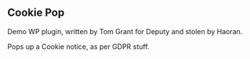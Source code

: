 Cookie Pop
----------

Demo WP plugin, written by Tom Grant for Deputy and stolen by Haoran.

Pops up a Cookie notice, as per GDPR stuff.